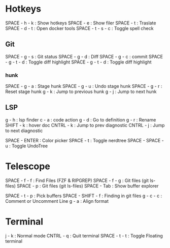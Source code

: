 # Hotkeys

SPACE - h - k                 : Show hotkeys
SPACE - e                     : Show filer
SPACE - t                     : Traslate
SPACE - d - t                 : Open docker tools
SPACE - t - s - c             : Toggle spell check

## Git

SPACE - g - s                 : Git status
SPACE - g - d                 : Diff
SPACE - g - c                 : commit
SPACE - g - t - d             : Toggle diff highlight
SPACE - g - t - d             : Toggle diff highlight

### hunk
SPACE - g - a                 : Stage hunk
SPACE - g - u                 : Undo stage hunk
SPACE - g - r                 : Reset stage hunk
g - k                         : Jump to previous hunk
g - j                         : Jump to next hunk

## LSP
g - h                         : lsp finder
c - a                         : code action
g - d                         : Go to definition
g - r                         : Rename
SHIFT - k                     : hover doc
CNTRL - k                     : Jump to prev diagnostic
CNTRL - j                     : Jump to next diagnostic

SPACE - ENTER                 : Color picker
SPACE - t                     : Toggle nerdtree
SPACE - SPACE - u             : Toggle UndoTree
# Telescope
SPACE - f - f                 : Find Files (FZF & RIPGREP)
SPACE - f - g                 : Git files (git ls-files)
SPACE - p                     : Git files (git ls-files)
SPACE - Tab                   : Show buffer explorer

SPACE - t - p                 : Pick buffers
SPACE - SHIFT - f             : Finding in git files
g - c - c                     : Comment or Uncomment Line
g - a                         : Align format

# Terminal
j - k                         : Normal mode
CNTRL - q                     : Quit terminal
SPACE - t - t                 : Toggle Floating terminal
